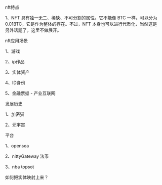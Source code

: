 

nft特点

1、NFT 具有独一无二、稀缺、不可分割的属性。它不能像 BTC 一样，可以分为 0.01BTC，它是作为整体的存在。不过，NFT 本身也可以进行代币化，当然这是另外话题了，这里不做展开。



nft应用场景

1、游戏

2、ip作品

3、实体资产

4、ID身份

5、金融票据 - 产业互联网



发展历史

1、加密猫

2、元宇宙



平台

1、opensea

2、nittyGateway 法币

3、nba topsot



如何把实体映射上来？